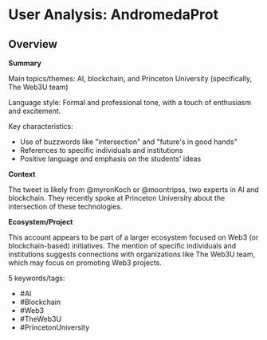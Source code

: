 # User Analysis: AndromedaProt

## Overview

**Summary**

Main topics/themes: AI, blockchain, and Princeton University (specifically, The Web3U team)

Language style: Formal and professional tone, with a touch of enthusiasm and excitement.

Key characteristics:

* Use of buzzwords like "intersection" and "future's in good hands"
* References to specific individuals and institutions
* Positive language and emphasis on the students' ideas

**Context**

The tweet is likely from @myronKoch or @moontripss, two experts in AI and blockchain. They recently spoke at Princeton University about the intersection of these technologies.

**Ecosystem/Project**

This account appears to be part of a larger ecosystem focused on Web3 (or blockchain-based) initiatives. The mention of specific individuals and institutions suggests connections with organizations like The Web3U team, which may focus on promoting Web3 projects.

5 keywords/tags:

* #AI
* #Blockchain
* #Web3
* #TheWeb3U
* #PrincetonUniversity